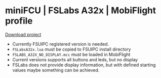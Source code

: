 # miniFCU | FSLabs A32x | MobiFlight profile

[Download project](https://github.com/Koseng/MobiFlight-miniFCU-Profiles/archive/master.zip)

- Currently FSUIPC registered version is needed.
- `FSLabsA32x.lua` must be copied to FSUIPC install directory
- `FSLABS_A32X_NO_DISPLAY.mcc` must be loaded in MobiFlight
- Current versions supports all buttons and leds, but no display
- FSLabs does not provide display information, but with defined starting values maybe something can be achieved.
